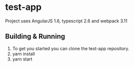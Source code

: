 # test-app #

Project uses AngularJS 1.6, typescript 2.6 and webpack 3.11

## Building & Running ##

1. To get you started you can clone the test-app repository.
2. yarn install
3. yarn start
